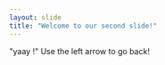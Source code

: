 ```yaml
---
layout: slide
title: "Welcome to our second slide!"
---
```

"yaay !"
Use the left arrow to go back!
